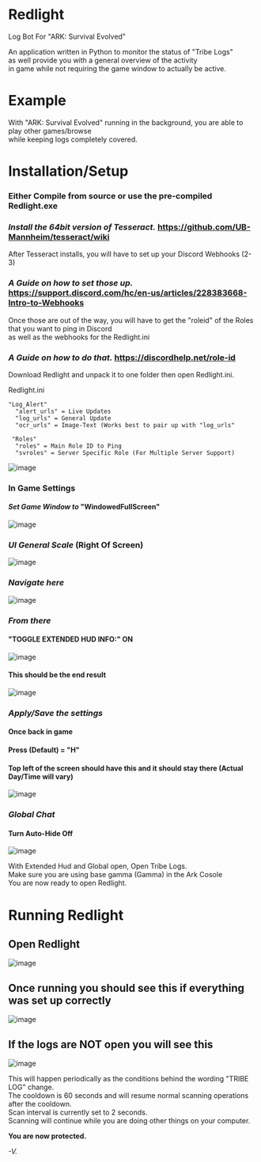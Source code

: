 # Redlight
Log Bot For "ARK: Survival Evolved"  
  
  An application written in Python to monitor the status of "Tribe Logs"  
  as well provide you with a general overview of the activity  
  in game while not requiring the game window to actually be active.
    
# Example
With "ARK: Survival Evolved" running in the background, you are able to play other games/browse  
while keeping logs completely covered.
      
# Installation/Setup
  ### Either Compile from source or use the pre-compiled Redlight.exe  
  ### *Install the 64bit version of Tesseract.* https://github.com/UB-Mannheim/tesseract/wiki
    
  After Tesseract installs, you will have to set up your Discord Webhooks (2-3)  
  
  ### *A Guide on how to set those up.* https://support.discord.com/hc/en-us/articles/228383668-Intro-to-Webhooks
      
  Once those are out of the way, you will have to get the "roleid" of the Roles that you want to ping in Discord  
    as well as the webhooks for the Redlight.ini  
      
  ### *A Guide on how to do that.* https://discordhelp.net/role-id
    
  Download Redlight and unpack it to one folder then open Redlight.ini.
    
  Redlight.ini
   
    "Log_Alert"
      "alert_urls" = Live Updates
      "log_urls" = General Update
      "ocr_urls" = Image-Text (Works best to pair up with "log_urls"
      
     "Roles"
      "roles" = Main Role ID to Ping
      "svroles" = Server Specific Role (For Multiple Server Support) 
      
  ![image](https://user-images.githubusercontent.com/82180782/155238474-d41629b5-e0a9-4527-8f41-6c58019692bf.png)

  ### In Game Settings
  #### *Set Game Window to* "WindowedFullScreen"  
  ![image](https://user-images.githubusercontent.com/82180782/155028680-aab1fd7f-047f-4b0e-8142-b4fb02633d88.png)  
   
   ### *UI General Scale* (Right Of Screen)  
   ![image](https://user-images.githubusercontent.com/82180782/155028713-5152aafc-9edd-4b9d-bf27-68602134f7d6.png)  
  
  ### *Navigate here*  
  ![image](https://user-images.githubusercontent.com/82180782/155024246-4bb0e11a-4c31-49ac-91e7-06e64c0a674c.png)
    
  ### *From there*
  #### "TOGGLE EXTENDED HUD INFO:" ON  
  ![image](https://user-images.githubusercontent.com/82180782/155024896-a511d9d4-7532-4f5a-b508-0295c2dfa563.png)
  
  #### This should be the end result  
  ![image](https://user-images.githubusercontent.com/82180782/155198274-b654cf8c-4477-4ad3-8dda-d17a5e24f161.png)


  ### *Apply/Save the settings*  
  #### Once back in game
  #### Press (Default) = "H"
  #### Top left of the screen should have this and it should stay there (Actual Day/Time will vary)
  ![image](https://user-images.githubusercontent.com/82180782/155025826-83899ab8-2c3d-45ec-a58c-9543907d4796.png)  

  ### *Global Chat*
  #### Turn Auto-Hide Off  
  ![image](https://user-images.githubusercontent.com/82180782/155028514-013ace64-e3d5-4b51-868c-82e8c99a665f.png)
    
  With Extended Hud and Global open, Open Tribe Logs.  
  Make sure you are using base gamma (Gamma) in the Ark Cosole  
  You are now ready to open Redlight.  
  
  # Running Redlight
  ## Open Redlight  
  ![image](https://user-images.githubusercontent.com/82180782/155197528-ebd314c3-1bc3-4e55-b462-4649f8984a39.png)

  ## Once running you should see this if everything was set up correctly  
  ![image](https://user-images.githubusercontent.com/82180782/155196748-5f828c7c-91d7-4f0f-a25e-0b0714f0f16f.png)

  ## If the logs are NOT open you will see this  
  ![image](https://user-images.githubusercontent.com/82180782/155196916-2ff3eae8-2906-4f7a-98f0-d91ed5072087.png)

  This will happen periodically as the conditions behind the wording "TRIBE LOG" change.  
  The cooldown is 60 seconds and will resume normal scanning operations after the cooldown.  
  Scan interval is currently set to 2 seconds.  
  Scanning will continue while you are doing other things on your computer.  
  
  **You are now protected.**

*-V.*

